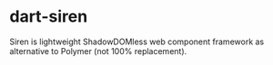 dart-siren
==========

Siren is lightweight ShadowDOMless web component framework as alternative to Polymer (not 100% replacement).
